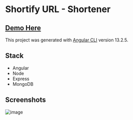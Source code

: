 # Shortify URL - Shortener

## [Demo Here](https://short-i-fy.herokuapp.com/)

This project was generated with [Angular CLI](https://github.com/angular/angular-cli) version 13.2.5.

## Stack 
- Angular
- Node
- Express
- MongoDB

## Screenshots

![image](https://res.cloudinary.com/srvraj311/image/upload/v1650611514/Screenshot_2022-04-22_at_12.36.33_PM_ewbfp5.png)
